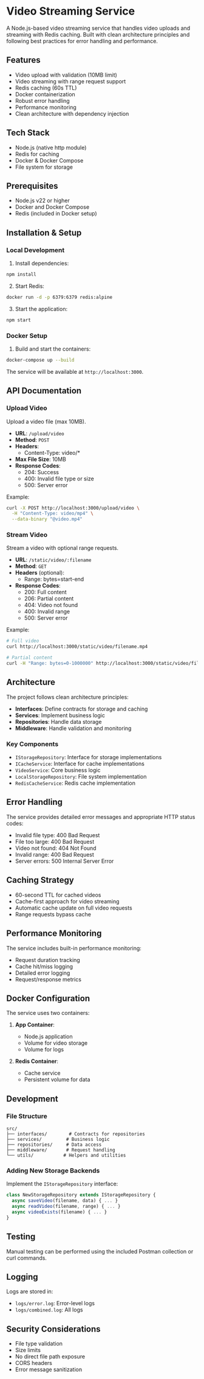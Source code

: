 # Video Streaming Service

A Node.js-based video streaming service that handles video uploads and streaming with Redis caching. Built with clean architecture principles and following best practices for error handling and performance.

## Features

- Video upload with validation (10MB limit)
- Video streaming with range request support
- Redis caching (60s TTL)
- Docker containerization
- Robust error handling
- Performance monitoring
- Clean architecture with dependency injection

## Tech Stack

- Node.js (native http module)
- Redis for caching
- Docker & Docker Compose
- File system for storage

## Prerequisites

- Node.js v22 or higher
- Docker and Docker Compose
- Redis (included in Docker setup)

## Installation & Setup

### Local Development

1. Install dependencies:

```bash
npm install
```

2. Start Redis:

```bash
docker run -d -p 6379:6379 redis:alpine
```

3. Start the application:

```bash
npm start
```

### Docker Setup

1. Build and start the containers:

```bash
docker-compose up --build
```

The service will be available at `http://localhost:3000`.

## API Documentation

### Upload Video

Upload a video file (max 10MB).

- **URL**: `/upload/video`
- **Method**: `POST`
- **Headers**:
  - Content-Type: video/\*
- **Max File Size**: 10MB
- **Response Codes**:
  - 204: Success
  - 400: Invalid file type or size
  - 500: Server error

Example:

```bash
curl -X POST http://localhost:3000/upload/video \
  -H "Content-Type: video/mp4" \
  --data-binary "@video.mp4"
```

### Stream Video

Stream a video with optional range requests.

- **URL**: `/static/video/:filename`
- **Method**: `GET`
- **Headers** (optional):
  - Range: bytes=start-end
- **Response Codes**:
  - 200: Full content
  - 206: Partial content
  - 404: Video not found
  - 400: Invalid range
  - 500: Server error

Example:

```bash
# Full video
curl http://localhost:3000/static/video/filename.mp4

# Partial content
curl -H "Range: bytes=0-1000000" http://localhost:3000/static/video/filename.mp4
```

## Architecture

The project follows clean architecture principles:

- **Interfaces**: Define contracts for storage and caching
- **Services**: Implement business logic
- **Repositories**: Handle data storage
- **Middleware**: Handle validation and monitoring

### Key Components

- `IStorageRepository`: Interface for storage implementations
- `ICacheService`: Interface for cache implementations
- `VideoService`: Core business logic
- `LocalStorageRepository`: File system implementation
- `RedisCacheService`: Redis cache implementation

## Error Handling

The service provides detailed error messages and appropriate HTTP status codes:

- Invalid file type: 400 Bad Request
- File too large: 400 Bad Request
- Video not found: 404 Not Found
- Invalid range: 400 Bad Request
- Server errors: 500 Internal Server Error

## Caching Strategy

- 60-second TTL for cached videos
- Cache-first approach for video streaming
- Automatic cache update on full video requests
- Range requests bypass cache

## Performance Monitoring

The service includes built-in performance monitoring:

- Request duration tracking
- Cache hit/miss logging
- Detailed error logging
- Request/response metrics

## Docker Configuration

The service uses two containers:

1. **App Container**:

   - Node.js application
   - Volume for video storage
   - Volume for logs

2. **Redis Container**:
   - Cache service
   - Persistent volume for data

## Development

### File Structure

```
src/
├── interfaces/        # Contracts for repositories
├── services/         # Business logic
├── repositories/     # Data access
├── middleware/       # Request handling
└── utils/           # Helpers and utilities
```

### Adding New Storage Backends

Implement the `IStorageRepository` interface:

```javascript
class NewStorageRepository extends IStorageRepository {
  async saveVideo(filename, data) { ... }
  async readVideo(filename, range) { ... }
  async videoExists(filename) { ... }
}
```

## Testing

Manual testing can be performed using the included Postman collection or curl commands.

## Logging

Logs are stored in:

- `logs/error.log`: Error-level logs
- `logs/combined.log`: All logs

## Security Considerations

- File type validation
- Size limits
- No direct file path exposure
- CORS headers
- Error message sanitization
